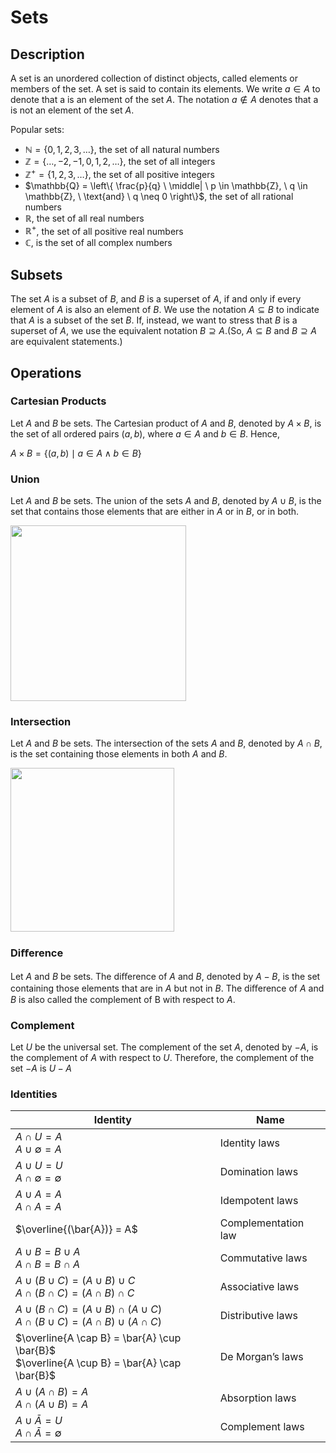 # Sets

## Description

A set is an unordered collection of distinct objects, called elements or members of the set. A set is said to contain its elements. We write $a \in A$ to denote that a is an element of the set $A$. The notation $a \notin A$ denotes that a is not an element of the set $A$.

Popular sets:

- $\mathbb{N} = \{ 0, 1, 2, 3, \ldots \}$, the set of all natural numbers
- $\mathbb{Z} = \{ \ldots, -2, -1, 0, 1, 2, \ldots \}$, the set of all integers
- $\mathbb{Z}^+ = \{ 1, 2, 3, \ldots \}$, the set of all positive integers
- $\mathbb{Q} = \left\{ \frac{p}{q} \ \middle| \ p \in \mathbb{Z}, \ q \in \mathbb{Z}, \ \text{and} \ q \neq 0 \right\}$, the set of all rational numbers
- $\mathbb{R}$, the set of all real numbers
- $\mathbb{R}^+$, the set of all positive real numbers
- $\mathbb{C}$, is the set of all complex numbers

## Subsets

The set $A$ is a subset of $B$, and $B$ is a superset of $A$, if and only if every element of $A$ is also an element of $B$. We use the notation $A \subseteq B$ to indicate that $A$ is a subset of the set $B$. If, instead, we want to stress that $B$ is a superset of $A$, we use the equivalent notation $B \supseteq A$.(So, $A \subseteq B$ and $B \supseteq A$ are equivalent statements.)

## Operations

### Cartesian Products

Let $A$ and $B$ be sets. The Cartesian product of $A$ and $B$, denoted by $A \times B$, is the set of all ordered pairs $(a, b)$, where $a \in A$ and $b \in B$. Hence,

$A \times B = \{ (a, b) \mid a \in A \land b \in B \}$

### Union

Let $A$ and $B$ be sets. The union of the sets $A$ and $B$, denoted by $A \cup B$, is the set that contains those elements that are either in $A$ or in $B$, or in both.

<img src="image2.jpg" style="width:2.92413in" />

### Intersection

Let $A$ and $B$ be sets. The intersection of the sets $A$ and $B$, denoted by $A \cap B$, is the set containing those elements in both $A$ and $B$.

<img src="image1.jpg" style="width:2.73184in" />

### Diﬀerence

Let $A$ and $B$ be sets. The diﬀerence of $A$ and $B$, denoted by $A - B$, is the set containing those elements that are in $A$ but not in $B$. The diﬀerence of $A$ and $B$ is also called the complement of B with respect to $A$.

### Complement

Let $U$ be the universal set. The complement of the set $A$, denoted by $-A$, is the complement of $A$ with respect to $U$. Therefore, the complement of the set $-A$ is $U - A$

### Identities

| Identity                                                                                               | Name                |
|--------------------------------------------------------------------------------------------------------|---------------------|
| $A \cap U = A$ <br> $A \cup \emptyset = A$                                                             | Identity laws       |
| $A \cup U = U$ <br> $A \cap \emptyset = \emptyset$                                                     | Domination laws     |
| $A \cup A = A$ <br> $A \cap A = A$                                                                     | Idempotent laws     |
| $\overline{(\bar{A})} = A$                                                                             | Complementation law |
| $A \cup B = B \cup A$ <br> $A \cap B = B \cap A$                                                       | Commutative laws    |
| $A \cup (B \cup C) = (A \cup B) \cup C$ <br> $A \cap (B \cap C) = (A \cap B) \cap C$                   | Associative laws    |
| $A \cup (B \cap C) = (A \cup B) \cap (A \cup C)$ <br> $A \cap (B \cup C) = (A \cap B) \cup (A \cap C)$ | Distributive laws   |
| $\overline{A \cap B} = \bar{A} \cup \bar{B}$ <br> $\overline{A \cup B} = \bar{A} \cap \bar{B}$         | De Morgan’s laws    |
| $A \cup (A \cap B) = A$ <br> $A \cap (A \cup B) = A$                                                   | Absorption laws     |
| $A \cup \bar{A} = U$ <br> $A \cap \bar{A} = \emptyset$                                                 | Complement laws     |
